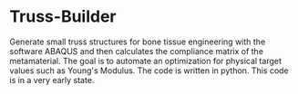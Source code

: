 # Truss-Builder
Generate small truss structures for bone tissue engineering with the software ABAQUS and then calculates the compliance matrix of the metamaterial. The goal is to automate an optimization for physical target values such as Young's Modulus.
The code is written in python.
This code is in a very early state.
